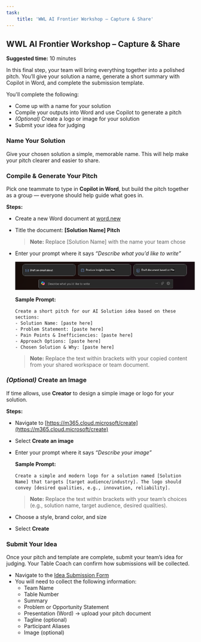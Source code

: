 ```yaml
---
task:
    title: 'WWL AI Frontier Workshop – Capture & Share'
---
```


## WWL AI Frontier Workshop – Capture & Share  

**Suggested time:** 10 minutes  

In this final step, your team will bring everything together into a polished pitch. You’ll give your solution a name, generate a short summary with Copilot in Word, and complete the submission template.  

You'll complete the following:  

- Come up with a name for your solution  
- Compile your outputs into Word and use Copilot to generate a pitch  
- *(Optional)* Create a logo or image for your solution  
- Submit your idea for judging  

### Name Your Solution  

Give your chosen solution a simple, memorable name. This will help make your pitch clearer and easier to share.  

### Compile & Generate Your Pitch  

Pick one teammate to type in **Copilot in Word**, but build the pitch together as a group — everyone should help guide what goes in.  

**Steps:**  

- Create a new Word document at [word.new](https://word.new)  
- Title the document: **[Solution Name] Pitch**  
  > **Note:** Replace [Solution Name] with the name your team chose  

- Enter your prompt where it says *“Describe what you’d like to write”*  

    ![Screenshot showing Copilot in Word.](../Labs/Media/draft-with-copilot.png)

    **Sample Prompt:**  

    ```text
    Create a short pitch for our AI Solution idea based on these sections:  
    - Solution Name: [paste here]  
    - Problem Statement: [paste here]  
    - Pain Points & Inefficiencies: [paste here]  
    - Approach Options: [paste here]  
    - Chosen Solution & Why: [paste here]  
    ```

    > **Note:** Replace the text within brackets with your copied content from your shared workspace or team document.  

### *(Optional)* Create an Image  

If time allows, use **Creator** to design a simple image or logo for your solution.  

**Steps:**  

- Navigate to [https://m365.cloud.microsoft/create](https://m365.cloud.microsoft/create)  
- Select **Create an image**  
- Enter your prompt where it says *“Describe your image”*  

    **Sample Prompt:**  

    ```text
    Create a simple and modern logo for a solution named [Solution Name] that targets [target audience/industry]. The logo should convey [desired qualities, e.g., innovation, reliability].  
    ```

    > **Note:** Replace the text within brackets with your team’s choices (e.g., solution name, target audience, desired qualities).  

- Choose a style, brand color, and size  
- Select **Create**  

### Submit Your Idea  

Once your pitch and template are complete, submit your team’s idea for judging. Your Table Coach can confirm how submissions will be collected.  

- Navigate to the [Idea Submission Form](https://microsoftapc.sharepoint.com/teams/SyncWeekHack/_layouts/15/listforms.aspx?cid=NmEzYTBhM2MtODNhMi00M2IwLTk5ZGQtZmYzMGZiMTQyYTdi&nav=YjJlZjI3MWItODgxNy00NmE1LTliNzItOWJmMjJkOTY2NTZh)  
- You will need to collect the following information:  
  - Team Name  
  - Table Number  
  - Summary  
  - Problem or Opportunity Statement  
  - Presentation (Word) → upload your pitch document  
  - Tagline (optional)  
  - Participant Aliases  
  - Image (optional)  
